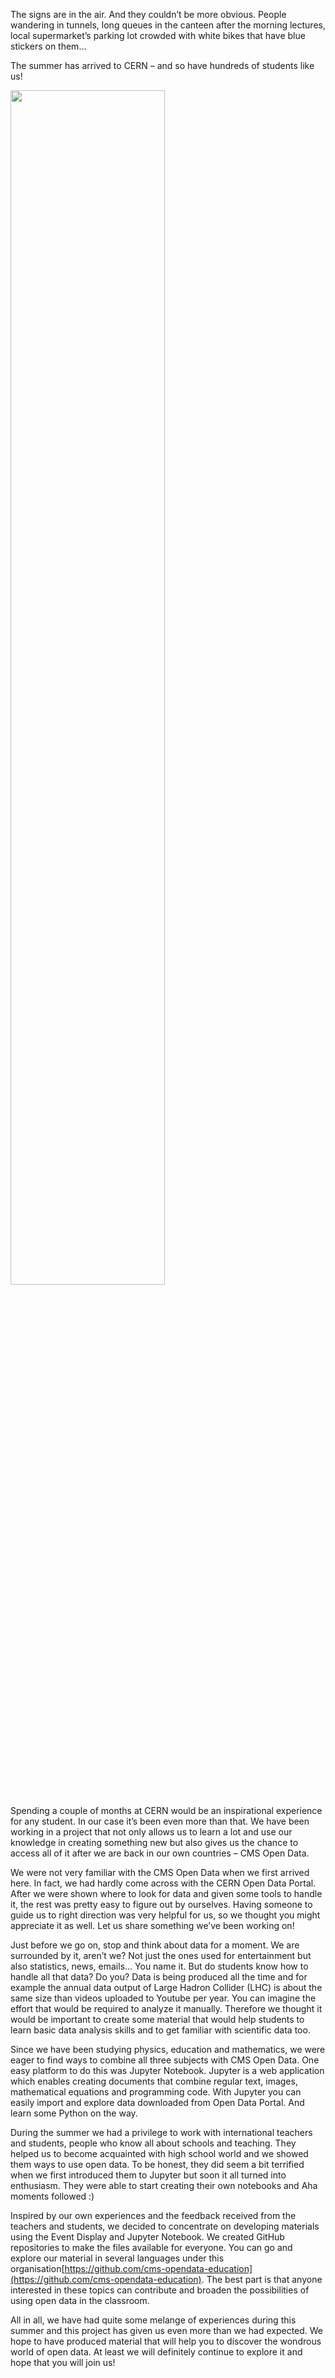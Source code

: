 The signs are in the air. And they couldn’t be more obvious. People wandering in tunnels, long queues in the canteen after the morning lectures, local supermarket’s parking lot crowded with white bikes that have blue stickers on them…

The summer has arrived to CERN – and so have hundreds of students like us!

<img src="../../../../static/articles/cms-summer-student-report-2017/opendatasummer.jpeg" width="70%" align="middle">

Spending a couple of months at CERN would be an inspirational experience for any student. In our case it’s been even more than that. We have been working in a project that not only allows us to learn a lot and use our knowledge in creating something new but also gives us the chance to access all of it after we are back in our own countries – CMS Open Data.

We were not very familiar with the CMS Open Data when we first arrived here. In fact, we had hardly come across with the CERN Open Data Portal. After we were shown where to look for data and given some tools to handle it, the rest was pretty easy to figure out by ourselves. Having someone to guide us to right direction was very helpful for us, so we thought you might appreciate it as well. Let us share something we’ve been working on!

Just before we go on, stop and think about data for a moment. We are surrounded by it, aren’t we? Not just the ones used for entertainment but also statistics, news, emails… You name it. But do students know how to handle all that data? Do you? Data is being produced all the time and for example the annual data output of Large Hadron Collider (LHC) is about the same size than videos uploaded to Youtube per year. You can imagine the effort that would be required to analyze it manually. Therefore we thought it would be important to create some material that would help students to learn basic data analysis skills and to get familiar with scientific data too.

Since we have been studying physics, education and mathematics, we were eager to find ways to combine all three subjects with CMS Open Data. One easy platform to do this was Jupyter Notebook. Jupyter is a web application which enables creating documents that combine regular text, images, mathematical equations and programming code. With Jupyter you can easily import and explore data downloaded from Open Data Portal. And learn some Python on the way.

During the summer we had a privilege to work with international teachers and students, people who know all about schools and teaching. They helped us to become acquainted with high school world and we showed them ways to use open data. To be honest, they did seem a bit terrified when we first introduced them to Jupyter but soon it all turned into enthusiasm.  They were able to start creating their own notebooks and Aha moments followed :)

Inspired by our own experiences and the feedback received from the teachers and students, we decided to concentrate on developing materials using the Event Display and Jupyter Notebook. We created GitHub repositories to make the files available for everyone. You can go and explore our material in several languages under this organisation[https://github.com/cms-opendata-education](https://github.com/cms-opendata-education). The best part is that anyone interested in these topics can contribute and broaden the possibilities of using open data in the classroom.

All in all, we have had quite some melange of experiences during this summer and this project has given us even more than we had expected. We hope to have produced material that will help you to discover the wondrous world of open data. At least we will definitely continue to explore it and hope that you will join us!


